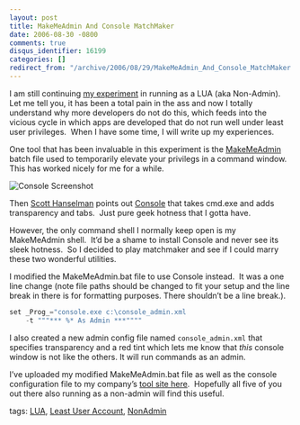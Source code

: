 ```yaml
---
layout: post
title: MakeMeAdmin And Console MatchMaker
date: 2006-08-30 -0800
comments: true
disqus_identifier: 16199
categories: []
redirect_from: "/archive/2006/08/29/MakeMeAdmin_And_Console_MatchMaker.aspx/"
---
```


I am still continuing [my
experiment](http://haacked.com/archive/2006/04/28/YouveBeenHaacked1KTimes.aspx "My 1000th post")
in running as a LUA (aka Non-Admin).  Let me tell you, it has been a
total pain in the ass and now I totally understand why more developers
do not do this, which feeds into the vicious cycle in which apps are
developed that do not run well under least user privileges.  When I have
some time, I will write up my experiences.

One tool that has been invaluable in this experiment is the
[MakeMeAdmin](http://blogs.msdn.com/aaron_margosis/archive/2004/07/24/193721.aspx "MakeMeAdmin - temporary admin for your limited user account")
batch file used to temporarily elevate your privilegs in a command
window.  This has worked nicely for me for a while.

![Console
Screenshot](http://haacked.com/images/haacked_com/WindowsLiveWriter/MakeMeAdminAndConsole_A6BC/MakeMeAdminConsole4.gif)

Then [Scott Hanselman](http://computerzen.com/blog/) points out
[Console](http://www.hanselman.com/blog/ABetterPROMPTForCMDEXEOrCoolPromptEnvironmentVariablesAndANiceTransparentMultiprompt.aspx "A Better Prompt")
that takes cmd.exe and adds transparency and tabs.  Just pure geek
hotness that I gotta have.

However, the only command shell I normally keep open is my MakeMeAdmin
shell.  It’d be a shame to install Console and never see its sleek
hotness.  So I decided to play matchmaker and see if I could marry these
two wonderful utilities.

I modified the MakeMeAdmin.bat file to use Console instead.  It was a
one line change (note file paths should be changed to fit your setup and
the line break in there is for formatting purposes. There shouldn’t be a
line break.).

```csharp
set _Prog_="console.exe c:\console_admin.xml 
    -t """*** %* As Admin ***""""
```

I also created a new admin config file named `console_admin.xml` that
specifies transparency and a red tint which lets me know that *this*
console window is not like the others. It will run commands as an admin.

I’ve uploaded my modified MakeMeAdmin.bat file as well as the console
configuration file to my company’s [tool site
here](http://tools.veloc-it.com/tabid/58/grm2id/11/Default.aspx "Tools Tools Tools for Developers Developers Developers"). 
Hopefully all five of you out there also running as a non-admin will
find this useful.

tags: [LUA](http://technorati.com/tag/LUA), [Least User
Account](http://technorati.com/tag/Least+User+Account),
[NonAdmin](http://technorati.com/tag/NonAdmin)

